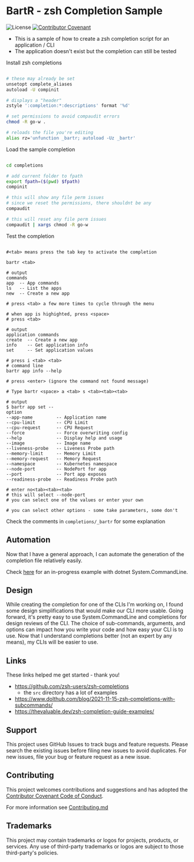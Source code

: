 # BartR - zsh Completion Sample

![License](https://img.shields.io/badge/license-MIT-green.svg)
[![Contributor Covenant](https://img.shields.io/badge/Contributor%20Covenant-2.1-4baaaa.svg)](code_of_conduct.md)

- This is a sample of how to create a zsh completion script for an application / CLI
- The application doesn't exist but the completion can still be tested

Install zsh completions

```bash

# these may already be set
unsetopt complete_aliases
autoload -U compinit

# displays a "header"
zstyle ':completion:*:descriptions' format '%d'

# set permissions to avoid compaudit errors    
chmod -R go-w .

# reloads the file you're editing
alias rz='unfunction _bartr; autoload -Uz _bartr'

```

Load the sample completion

```bash

cd completions

# add current folder to fpath
export fpath=($(pwd) $fpath)
compinit

# this will show any file perm issues
# since we reset the permissions, there shouldnt be any
compaudit

# this will reset any file perm issues
compaudit | xargs chmod -R go-w

```

Test the completion

```text

#<tab> means press the tab key to activate the completion

bartr <tab>

# output
commands
app  -- App commands
ls   -- List the apps
new  -- Create a new app

# press <tab> a few more times to cycle through the menu

# when app is highighted, press <space>
# press <tab>

# output
application commands
create  -- Create a new app
info    -- Get application info
set     -- Set application values

# press i <tab> <tab>
# command line
bartr app info --help

# press <enter> (ignore the command not found message)

# Type bartr <space> a <tab> s <tab><tab><tab>

# output
$ bartr app set --
option
--app-name         -- Application name
--cpu-limit        -- CPU Limit
--cpu-request      -- CPU Request
--force            -- Force overwriting config
--help             -- Display help and usage
--image            -- Image name
--liveness-probe   -- Liveness Probe path
--memory-limit     -- Memory Limit
--memory-request   -- Memory Request
--namespace        -- Kubernetes namespace
--node-port        -- NodePort for app
--port             -- Port app exposes
--readiness-probe  -- Readiness Probe path

# enter no<tab><tab><tab>
# this will select --node-port
# you can select one of the values or enter your own

# you can select other options - some take parameters, some don't

```

Check the comments in `completions/_bartr` for some explanation

## Automation

Now that I have a general approach, I can automate the generation of the completion file relatively easily.

Check [here](https://github.com/bartr/system-commandline-sample) for an in-progress example with dotnet System.CommandLine.

## Design

While creating the completion for one of the CLIs I'm working on, I found some design simplifications that would make our CLI more usable. Going forward, it's pretty easy to use System.CommandLine and completions for design reviews of the CLI. The choice of sub-commands, arguments, and options can impact how you write your code and how easy your CLI is to use. Now that I understand completions better (not an expert by any means), my CLIs will be easier to use.

## Links

These links helped me get started - thank you!

- <https://github.com/zsh-users/zsh-completions>
  - the `src` directory has a lot of examples
- <https://www.dolthub.com/blog/2021-11-15-zsh-completions-with-subcommands/>
- <https://thevaluable.dev/zsh-completion-guide-examples/>

## Support

This project uses GitHub Issues to track bugs and feature requests. Please search the existing issues before filing new issues to avoid duplicates.  For new issues, file your bug or feature request as a new issue.

## Contributing

This project welcomes contributions and suggestions and has adopted the [Contributor Covenant Code of Conduct](https://www.contributor-covenant.org/version/2/1/code_of_conduct.html).

For more information see [Contributing.md](./.github/CONTRIBUTING.md)

## Trademarks

This project may contain trademarks or logos for projects, products, or services. Any use of third-party trademarks or logos are subject to those third-party's policies.
